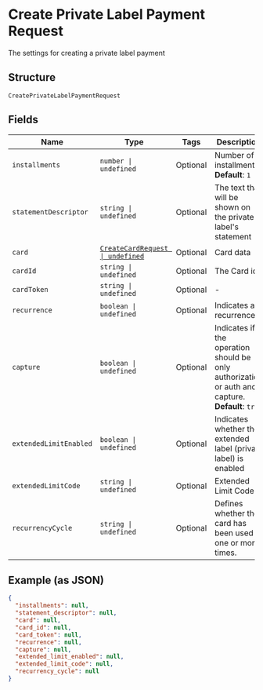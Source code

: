 
# Create Private Label Payment Request

The settings for creating a private label payment

## Structure

`CreatePrivateLabelPaymentRequest`

## Fields

| Name | Type | Tags | Description |
|  --- | --- | --- | --- |
| `installments` | `number \| undefined` | Optional | Number of installments<br>**Default**: `1` |
| `statementDescriptor` | `string \| undefined` | Optional | The text that will be shown on the private label's statement |
| `card` | [`CreateCardRequest \| undefined`](../../doc/models/create-card-request.md) | Optional | Card data |
| `cardId` | `string \| undefined` | Optional | The Card id |
| `cardToken` | `string \| undefined` | Optional | - |
| `recurrence` | `boolean \| undefined` | Optional | Indicates a recurrence |
| `capture` | `boolean \| undefined` | Optional | Indicates if the operation should be only authorization or auth and capture.<br>**Default**: `true` |
| `extendedLimitEnabled` | `boolean \| undefined` | Optional | Indicates whether the extended label (private label) is enabled |
| `extendedLimitCode` | `string \| undefined` | Optional | Extended Limit Code |
| `recurrencyCycle` | `string \| undefined` | Optional | Defines whether the card has been used one or more times. |

## Example (as JSON)

```json
{
  "installments": null,
  "statement_descriptor": null,
  "card": null,
  "card_id": null,
  "card_token": null,
  "recurrence": null,
  "capture": null,
  "extended_limit_enabled": null,
  "extended_limit_code": null,
  "recurrency_cycle": null
}
```

